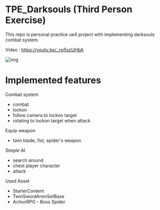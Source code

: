 TPE_Darksouls (Third Person Exercise)
=================================

This repo is personal practice ue4 project with implementing darksouls combat system.

Video : <https://youtu.be/_rsj5szUHbA>



![img](https://i.imgur.com/BWFGq6w.png)


Implemented features
====================
Combat system
- combat
- lockon
- follow camera to lockon target
- rotating to lockon target when attack

Equip weapon
- twin blade, fist, spider's weapon

Simple AI
- search around
- chest player character
- attack

Used Asset
- StarterContent
- TwinSwordAnimSetBase
- ActionRPG - Boss Spider 
